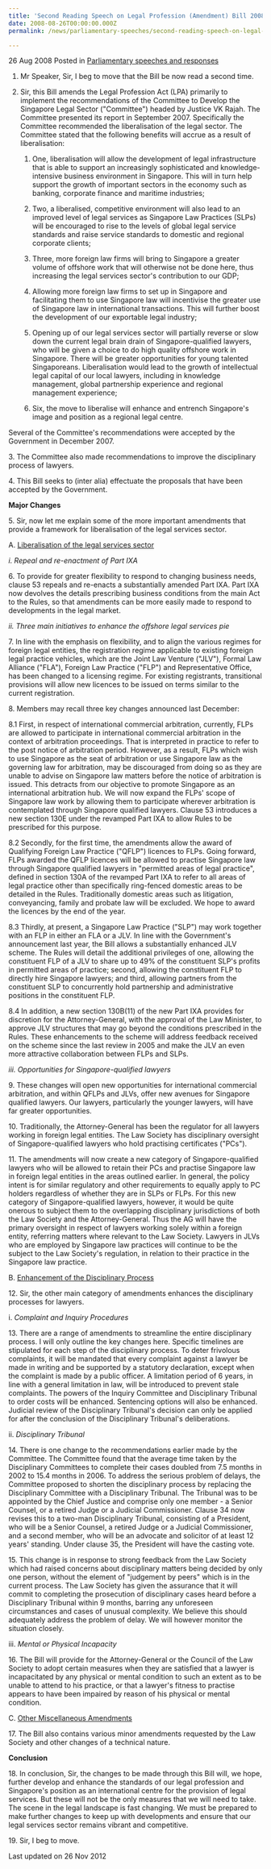```yaml
---
title: 'Second Reading Speech on Legal Profession (Amendment) Bill 2008 by Law Minister K Shanmugam'
date: 2008-08-26T00:00:00.000Z
permalink: /news/parliamentary-speeches/second-reading-speech-on-legal-profession-amendment-bill-2008-by-law-minister-k-shanmugam/

---
```





<div class="sub-list">
<p>26 Aug 2008 Posted in <a href="/news/parliamentary-speeches">Parliamentary speeches and responses</a></p>
 <ol>
 <li><p>
 Mr Speaker, Sir, I beg to move that the Bill be now read a second time.
</p></li>
<li><p>
Sir, this Bill amends the Legal Profession Act (LPA) primarily to implement the recommendations of the Committee to Develop the Singapore Legal Sector ("Committee") headed by Justice VK Rajah. The Committee presented its report in September 2007. Specifically the Committee recommended the liberalisation of the legal sector. The Committee stated that the following benefits will accrue as a result of liberalisation:
 </p>
 <ol>
 <li><p>
One, liberalisation will allow the development of legal infrastructure that is able to support an increasingly sophisticated and knowledge-intensive business environment in Singapore. This will in turn help support the growth of important sectors in the economy such as banking, corporate finance and maritime industries;
</p></li>
<li><p>
Two, a liberalised, competitive environment will also lead to an improved level of legal services as Singapore Law Practices (SLPs) will be encouraged to rise to the levels of global legal service standards and raise service standards to domestic and regional corporate clients;
</p></li>
<li><p>
 Three, more foreign law firms will bring to Singapore a greater volume of offshore work that will otherwise not be done here, thus increasing the legal services sector's contribution to our GDP;
</p></li>
<li><p>
Allowing more foreign law firms to set up in Singapore and facilitating them to use Singapore law will incentivise the greater use of Singapore law in international transactions. This will further boost the development of our exportable legal industry;
</p></li>
<li><p>
Opening up of our legal services sector will partially reverse or slow down the current legal brain drain of Singapore-qualified lawyers, who will be given a choice to do high quality offshore work in Singapore. There will be greater opportunities for young talented Singaporeans. Liberalisation would lead to the growth of intellectual legal capital of our local lawyers, including in knowledge management, global partnership experience and regional management experience;
 </p></li>
<li><p>
 Six, the move to liberalise will enhance and entrench Singapore's image and position as a regional legal centre.
 </p></li>
</ol>
</li>
 </ol>  
<p>Several of the Committee's recommendations were accepted by the Government in December 2007.</p>
<p>
3. The Committee also made recommendations to improve the disciplinary process of lawyers.
</p>
<p>
4. This Bill seeks to (inter alia) effectuate the proposals that have been accepted by the Government.
</p>
  
<p><strong>Major Changes</strong></p>

<p>
5. Sir, now let me explain some of the more important amendments that provide a framework for liberalisation of the legal services sector.</p>
  

<p>A. <u>Liberalisation of the legal services sector</u></p>

  
<p><i>i. Repeal and re-enactment of Part IXA </i></p>


<p>
6. To provide for greater flexibility to respond to changing business needs, clause 53 repeals and re-enacts a substantially amended Part IXA. Part IXA now devolves the details prescribing business conditions from the main Act to the Rules, so that amendments can be more easily made to respond to developments in the legal market.</p>
  
<p><i>ii. Three main initiatives to enhance the offshore legal services pie</i></p>
  

<p>
7. In line with the emphasis on flexibility, and to align the various regimes for foreign legal entities, the registration regime applicable to existing foreign legal practice vehicles, which are the Joint Law Venture ("JLV"), Formal Law Alliance ("FLA"), Foreign Law Practice ("FLP") and Representative Office, has been changed to a licensing regime. For existing registrants, transitional provisions will allow new licences to be issued on terms similar to the current registration.
</p>
<p>
8. Members may recall three key changes announced last December:
</p>


<p>
8.1 First, in respect of international commercial arbitration, currently, FLPs are allowed to participate in international commercial arbitration in the context of arbitration proceedings. That is interpreted in practice to refer to the post notice of arbitration period. However, as a result, FLPs which wish to use Singapore as the seat of arbitration or use Singapore law as the governing law for arbitration, may be discouraged from doing so as they are unable to advise on Singapore law matters before the notice of arbitration is issued. This detracts from our objective to promote Singapore as an international arbitration hub. We will now expand the FLPs' scope of Singapore law work by allowing them to participate wherever arbitration is contemplated through Singapore qualified lawyers. Clause 53 introduces a new section 130E under the revamped Part IXA to allow Rules to be prescribed for this purpose.</p>
       
<p>
8.2 Secondly, for the first time, the amendments allow the award of Qualifying Foreign Law Practice ("QFLP") licences to FLPs. Going forward, FLPs awarded the QFLP licences will be allowed to practise Singapore law through Singapore qualified lawyers in "permitted areas of legal practice", defined in section 130A of the revamped Part IXA to refer to all areas of legal practice other than specifically ring-fenced domestic areas to be detailed in the Rules. Traditionally domestic areas such as litigation, conveyancing, family and probate law will be excluded. We hope to award the licences by the end of the year.
</p>
<p>8.3 Thirdly, at present, a Singapore Law Practice ("SLP") may work together with an FLP in either an FLA or a JLV. In line with the Government's announcement last year, the Bill allows a substantially enhanced JLV scheme. The Rules will detail the additional privileges of one, allowing the constituent FLP of a JLV to share up to 49% of the constituent SLP's profits in permitted areas of practice; second, allowing the constituent FLP to directly hire Singapore lawyers; and third, allowing partners from the constituent SLP to concurrently hold partnership and administrative positions in the constituent FLP.
</p>
<p>8.4 In addition, a new section 130B(11) of the new Part IXA provides for discretion for the Attorney-General, with the approval of the Law Minister, to approve JLV structures that may go beyond the conditions prescribed in the Rules. These enhancements to the scheme will address feedback received on the scheme since the last review in 2005 and make the JLV an even more attractive collaboration between FLPs and SLPs.</p>

  

<p><i>iii. Opportunities for Singapore-qualified lawyers </i></p>

  
<p>
9. These changes will open new opportunities for international commercial arbitration, and within QFLPs and JLVs, offer new avenues for Singapore qualified lawyers. Our lawyers, particularly the younger lawyers, will have far greater opportunities.
</p>
<p>10. Traditionally, the Attorney-General has been the regulator for all lawyers working in foreign legal entities. The Law Society has disciplinary oversight of Singapore-qualified lawyers who hold practising certificates ("PCs").
</p>
<p>
11. The amendments will now create a new category of Singapore-qualified lawyers who will be allowed to retain their PCs and practise Singapore law in foreign legal entities in the areas outlined earlier. In general, the policy intent is for similar regulatory and other requirements to equally apply to PC holders regardless of whether they are in SLPs or FLPs. For this new category of Singapore-qualified lawyers, however, it would be quite onerous to subject them to the overlapping disciplinary jurisdictions of both the Law Society and the Attorney-General. Thus the AG will have the primary oversight in respect of lawyers working solely within a foreign entity, referring matters where relevant to the Law Society. Lawyers in JLVs who are employed by Singapore law practices will continue to be the subject to the Law Society's regulation, in relation to their practice in the Singapore law practice.</p>

  
<p>
B. <u>Enhancement of the Disciplinary Process </u>
</p>
  
<p>
12. Sir, the other main category of amendments enhances the disciplinary processes for lawyers.
</p>

  
<p>i.<i>
Complaint and Inquiry Procedures 
 </i></p>
  
<p>
13. There are a range of amendments to streamline the entire disciplinary process. I will only outline the key changes here. Specific timelines are stipulated for each step of the disciplinary process. To deter frivolous complaints, it will be mandated that every complaint against a lawyer be made in writing and be supported by a statutory declaration, except when the complaint is made by a public officer. A limitation period of 6 years, in line with a general limitation in law, will be introduced to prevent stale complaints. The powers of the Inquiry Committee and Disciplinary Tribunal to order costs will be enhanced. Sentencing options will also be enhanced. Judicial review of the Disciplinary Tribunal's decision can only be applied for after the conclusion of the Disciplinary Tribunal's deliberations.
</p>
  

<p>ii. <i>Disciplinary Tribunal</i></p>

  
<p>
14. There is one change to the recommendations earlier made by the Committee. The Committee found that the average time taken by the Disciplinary Committees to complete their cases doubled from 7.5 months in 2002 to 15.4 months in 2006. To address the serious problem of delays, the Committee proposed to shorten the disciplinary process by replacing the Disciplinary Committee with a Disciplinary Tribunal. The Tribunal was to be appointed by the Chief Justice and comprise only one member - a Senior Counsel, or a retired Judge or a Judicial Commissioner. Clause 34 now revises this to a two-man Disciplinary Tribunal, consisting of a President, who will be a Senior Counsel, a retired Judge or a Judicial Commissioner, and a second member, who will be an advocate and solicitor of at least 12 years' standing. Under clause 35, the President will have the casting vote.
</p>

    
<p>
15. This change is in response to strong feedback from the Law Society which had raised concerns about disciplinary matters being decided by only one person, without the element of "judgement by peers" which is in the current process. The Law Society has given the assurance that it will commit to completing the prosecution of disciplinary cases heard before a Disciplinary Tribunal within 9 months, barring any unforeseen circumstances and cases of unusual complexity. We believe this should adequately address the problem of delay. We will however monitor the situation closely.
</p>
    

  
<p>iii. <i>Mental or Physical Incapacity</i></p>

  
<p>
16. The Bill will provide for the Attorney-General or the Council of the Law Society to adopt certain measures when they are satisfied that a lawyer is incapacitated by any physical or mental condition to such an extent as to be unable to attend to his practice, or that a lawyer's fitness to practise appears to have been impaired by reason of his physical or mental condition.
</p>
  

<p>C. <u>Other Miscellaneous Amendments</u></p>
  
<p>
17. The Bill also contains various minor amendments requested by the Law Society and other changes of a technical nature.
</p>
 
<p><strong>Conclusion</strong></p>
  
<p>
18. In conclusion, Sir, the changes to be made through this Bill will, we hope, further develop and enhance the standards of our legal profession and Singapore's position as an international centre for the provision of legal services. But these will not be the only measures that we will need to take. The scene in the legal landscape is fast changing. We must be prepared to make further changes to keep up with developments and ensure that our legal services sector remains vibrant and competitive.
</p>
<p>
19. Sir, I beg to move.
</p>
  
</div>

<p class="right-side-updated">Last updated on 26 Nov 2012</p> 
